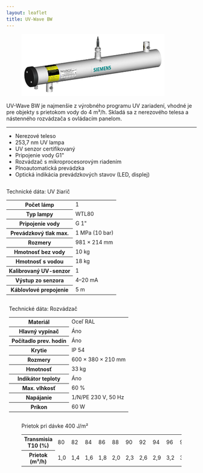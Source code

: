 ```yaml
---
layout: leaflet
title: UV-Wave BW
---
```


<figure><img src="UV-Wave BW.jpg" style="width: 10cm" /></figure>

<p class="marquee">
    UV-Wave BW je najmenšie z výrobného programu UV zariadení,
    vhodné je pre  objekty s prietokom vody do 4 m³/h. Skladá sa z
    nerezového telesa a nástenného rozvádzača s ovládacím panelom.
</p>

---

* Nerezové teleso 
* 253,7 nm UV lampa
* UV senzor certifikovaný
* Pripojenie vody G1"
* Rozvádzač s mikroprocesorovým riadením
* Plnoautomatická prevádzka
* Optická indikácia prevádzkových stavov (LED, displej)

<div style="clear: both; overflow: auto; margin: 1em 0">
<figure style="float: left; margin-left: 0; width: 8.8cm">
    <figcaption>Technické dáta: UV žiarič</figcaption>
    <table>
        <tr>            
            <th>Počet lámp</th>
            <td>1</td>
        </tr>
        <tr>
            <th>Typ lampy</th>
            <td>WTL80</td>
        </tr>
        <tr>        
            <th>Pripojenie vody</th>
            <td>G 1"</td>
        </tr>
        <tr>
            <th>Prevádzkový tlak max.</th>
            <td>1 MPa (10 bar)</td>
        </tr>
        <tr>        
            <th>Rozmery</th>
            <td>981 × 214 mm</td>
        </tr>
        <tr>
            <th>Hmotnosť  bez vody</th>
            <td>10 kg</td>
        </tr>
        <tr>        
            <th>Hmotnosť s vodou</th>
            <td>18 kg</td>
        </tr>
        <tr>
            <th>Kalibrovaný UV-senzor</th>
            <td>1</td>
        </tr>
        <tr>
            <th>Výstup zo senzora</th>
            <td>4–20 mA</td>
        </tr>
        <tr>
            <th>Káblovlové prepojenie</th>
            <td>5 m</td>
        </tr>
    </table>
</figure>

<figure style="width: 8.8cm; margin-left: 0.5em; margin-top: 0">
    <figcaption>Technické dáta: Rozvádzač</figcaption>
    <table>
        <tr>
            <th>Materiál</th>
            <td>Oceľ RAL</td>
        </tr>
        <tr>
            <th>Hlavný vypínač</th>
            <td>Áno</td>
        </tr>
        <tr>
            <th>Počítadlo prev. hodín</th>
            <td>Áno</td>
        </tr>
        <tr>
            <th>Krytie</th>
            <td>IP 54</td>
        </tr>
        <tr>
            <th>Rozmery</th>
            <td>600 × 380 × 210 mm</td>
        </tr>
        <tr>
            <th>Hmotnosť</th>
            <td>33 kg</td>
        </tr>
        <tr>
            <th>Indikátor teploty</th>
            <td>Áno</td>
        </tr>
        <tr>
            <th>Max. vlhkosť</th>
            <td>60 %</td>
        </tr>
        <tr>
            <th>Napájanie</th>
            <td>1/N/PE 230 V, 50 Hz</td>
        </tr>
        <tr>
            <th>Príkon</th>
            <td>60 W</td>
        </tr>
    </table>
</figure>
</div>

<figure class="block">
    <figcaption>Prietok pri dávke 400 J/m²</figcaption>
    <table>
        <tr>
            <th>Transmisia T10 (%)</th>
            <td>80</td>
            <td>82</td>
            <td>84</td>
            <td>86</td>
            <td>88</td>
            <td>90</td>
            <td>92</td>
            <td>94</td>
            <td>96</td>
            <td>98</td>
            <td>100</td>
        </tr>
        <tr>
            <th>Prietok (m³/h)</th>
            <td>1,0</td>
            <td>1,4</td>
            <td>1,6</td>
            <td>1,8</td>
            <td>2,0</td>
            <td>2,3</td>
            <td>2,6</td>
            <td>2,9</td>
            <td>3,2</td>
            <td>3,5</td>
            <td>4,0</td>
        </tr>
    </table>
</figure>
